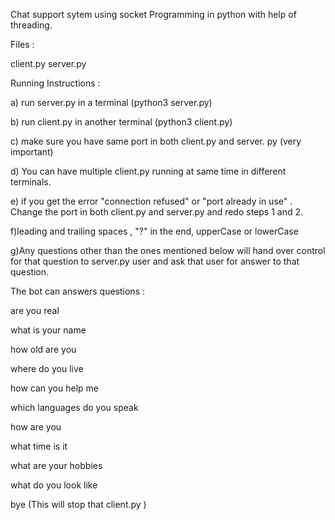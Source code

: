 Chat support sytem using socket Programming in python with help of threading.


Files :


client.py
server.py


Running Instructions :


a) run server.py in a terminal (python3 server.py)

b) run client.py in another terminal (python3 client.py)

c) make sure you have same port in both client.py and server. py (very important)

d) You can have multiple client.py running at same time in different terminals.

e) if you get the error "connection refused" or "port already in use" . Change the port in both client.py and server.py and redo steps 1 and 2.

f)leading and trailing spaces , "?" in the end, upperCase or lowerCase


g)Any questions other than the ones mentioned below will hand over control for that question to server.py user and ask that user for answer to that question.


The bot can answers questions : 


are you real

what is your name

how old are you

where do you live

how can you help me

which languages do you speak

how are you

what time is it

what are your hobbies

what do you look like

bye (This will stop that client.py )

